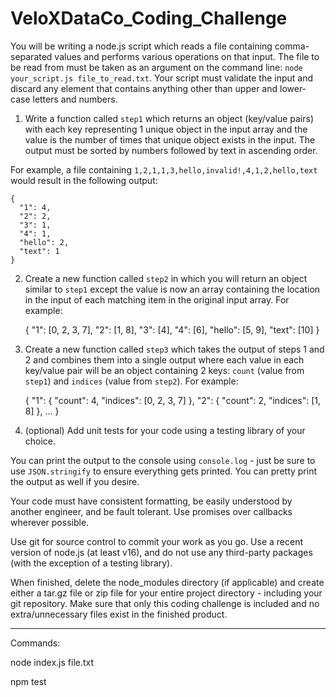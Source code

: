 # VeloXDataCo_Coding_Challenge

You will be writing a node.js script which reads a file containing comma-separated values and performs various operations on that input. The file to be read from must be taken as an argument on the command line: `node your_script.js file_to_read.txt`. Your script must validate the input and discard any element that contains anything other than upper and lower-case letters and numbers.

1. Write a function called `step1` which returns an object (key/value pairs) with each key representing 1 unique object in the input array and the value is the number of times that unique object exists in the input. The output must be sorted by numbers followed by text in ascending order.

For example, a file containing `1,2,1,1,3,hello,invalid!,4,1,2,hello,text` would result in the following output:

    {
      "1": 4,
      "2": 2,
      "3": 1,
      "4": 1,
      "hello": 2,
      "text": 1
    }

2. Create a new function called `step2` in which you will return an object similar to `step1` except the value is now an array containing the location in the input of each matching item in the original input array. For example:

   {
   "1": [0, 2, 3, 7],
   "2": [1, 8],
   "3": [4],
   "4": [6],
   "hello": [5, 9],
   "text": [10]
   }

3. Create a new function called `step3` which takes the output of steps 1 and 2 and combines them into a single output where each value in each key/value pair will be an object containing 2 keys: `count` (value from `step1`) and `indices` (value from `step2`). For example:

   {
   "1": {
   "count": 4,
   "indices": [0, 2, 3, 7]
   },
   "2": {
   "count": 2,
   "indices": [1, 8]
   },
   ...
   }

4. (optional) Add unit tests for your code using a testing library of your choice.

You can print the output to the console using `console.log` - just be sure to use `JSON.stringify` to ensure everything gets printed. You can pretty print the output as well if you desire.

Your code must have consistent formatting, be easily understood by another engineer, and be fault tolerant. Use promises over callbacks wherever possible.

Use git for source control to commit your work as you go. Use a recent version of node.js (at least v16), and do not use any third-party packages (with the exception of a testing library).

When finished, delete the node_modules directory (if applicable) and create either a tar.gz file or zip file for your entire project directory - including your git repository. Make sure that only this coding challenge is included and no extra/unnecessary files exist in the finished product.

---

Commands:

node index.js file.txt

npm test
